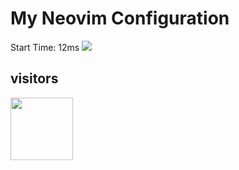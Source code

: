 # My Neovim Configuration

Start Time: 12ms
![](https://user-images.githubusercontent.com/57088952/226969463-96f822f3-f868-4e2b-b4f3-a307c60378cf.png)

## visitors
<img src="https://steins-gate-visitor-count.greenhandatsjtu.repl.co/denstiny_nvim-nanny" width=100px>
